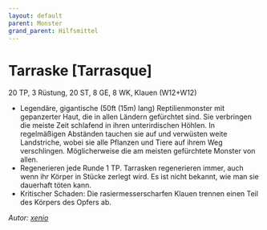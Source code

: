 ```yaml
---
layout: default
parent: Monster
grand_parent: Hilfsmittel
---
```


# Tarraske [Tarrasque]
20 TP, 3 Rüstung, 20 ST, 8 GE, 8 WK, Klauen (W12+W12)
- Legendäre, gigantische (50ft (15m) lang) Reptilienmonster mit gepanzerter Haut, die in allen Ländern gefürchtet sind. Sie verbringen die meiste Zeit schlafend in ihren unterirdischen Höhlen. In regelmäßigen Abständen tauchen sie auf und verwüsten weite Landstriche, wobei sie alle Pflanzen und Tiere auf ihrem Weg verschlingen. Möglicherweise die am meisten gefürchtete Monster von allen.
- Regenerieren jede Runde 1 TP. Tarrasken regenerieren immer, auch wenn ihr Körper in Stücke zerlegt wird. Es ist nicht bekannt, wie man sie dauerhaft töten kann.
- Kritischer Schaden: Die rasiermesserscharfen Klauen trennen einen Teil des Körpers des Opfers ab.

*Autor: [xenio](https://xenioinabottle.blogspot.com)*
